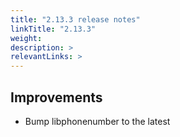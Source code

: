 ```yaml
---
title: "2.13.3 release notes"
linkTitle: "2.13.3"
weight: 
description: >
relevantLinks: >
---
```


## Improvements

- Bump libphonenumber to the latest
